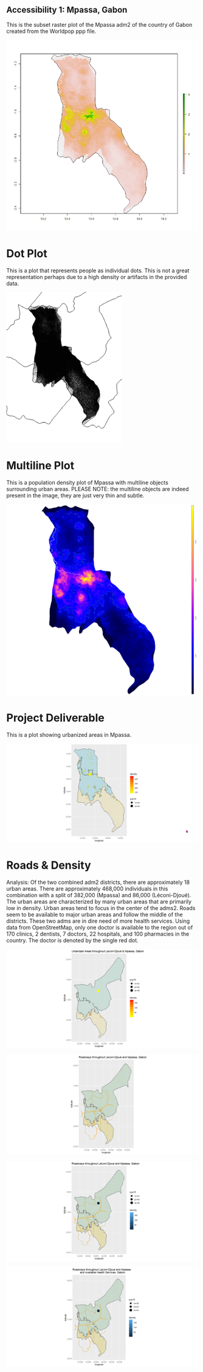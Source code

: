 ## Accessibility 1: Mpassa, Gabon

This is the subset raster plot of the Mpassa adm2 of the country of Gabon created from the Worldpop ppp file.

![plot_2](mpanna_pop15.png)

# Dot Plot
This is a plot that represents people as individual dots.  This is not a great representation perhaps due to a high density or artifacts in the provided data.

![plot_3](dot.png)

# Multiline Plot
This is a population density plot of Mpassa with multiline objects surrounding urban areas.  PLEASE NOTE: the multiline objects are indeed present in the image, they are just very thin and subtle.

![plot_1](multiline1.png)

# Project Deliverable
This is a plot showing urbanized areas in Mpassa.

![plot_4](final.png)


# Roads & Density
Analysis:  Of the two combined adm2 districts, there are approximately 18 urban areas.  There are approximately 468,000 individuals in this combination with a split of 382,000 (Mpassa) and 86,000 (Léconi-Djoué).  The urban areas are characterized by many urban areas that are primarily low in density. Urban areas tend to focus in the center of the adms2.
Roads seem to be available to major urban areas and follow the middle of the districts.
These two adms are in dire need of more health services.  Using data from OpenStreetMap, only one doctor is available to the region out of 170 clinics, 2 dentists, 7 doctors, 22 hospitals, and 100 pharmacies in the country.  The doctor is denoted by the single red dot.

![plot5](combined_urban.png)

![plot7](combined_roads.png)

![plot8](combined_roads_density.png)

![plot10](combined_health.png)
